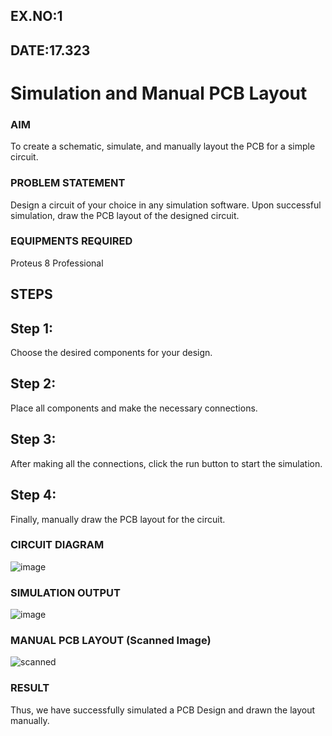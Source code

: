 ## EX.NO:1
## DATE:17.323
# Simulation and Manual PCB Layout

### AIM
To create a schematic, simulate, and manually layout the PCB for a simple circuit.
### PROBLEM STATEMENT
Design a circuit of your choice in any simulation software. Upon successful simulation, draw the PCB layout of the designed circuit.
### EQUIPMENTS REQUIRED
Proteus 8 Professional
## STEPS
## Step 1:
Choose the desired components for your design.
## Step 2:
Place all components and make the necessary connections.
## Step 3:
After making all the connections, click the run button to start the simulation.
## Step 4:
Finally, manually draw the PCB layout for the circuit.

### CIRCUIT DIAGRAM
![image](https://user-images.githubusercontent.com/75235090/225824384-18309bd4-42b9-4bd0-ace4-53f1299ef55c.png)

### SIMULATION OUTPUT
![image](https://user-images.githubusercontent.com/75235090/225824492-9ca7fef2-f100-4b0d-a75e-66b6e8a67561.png)

### MANUAL PCB LAYOUT (Scanned Image)
![scanned](https://user-images.githubusercontent.com/75235090/225825379-0e5847b9-74ca-4dd3-b5fa-7e85794f8c9e.jpeg)

### RESULT
Thus, we have successfully simulated a PCB Design and drawn the layout manually.
